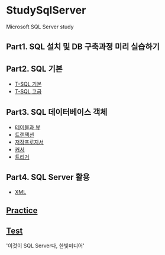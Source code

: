 # StudySqlServer
Microsoft SQL Server study

## Part1. SQL 설치 및 DB 구축과정 미리 실습하기
## Part2. SQL 기본
  - [T-SQL 기본](https://github.com/choiyeonseong/StudySqlServer/tree/main/06_TSql) <br>
  - [T-SQL 고급](https://github.com/choiyeonseong/StudySqlServer/tree/main/07_TSql_adv)
## Part3. SQL 데이터베이스 객체
  - [테이블과 뷰](https://github.com/choiyeonseong/StudySqlServer/tree/main/08_table_view) 
  - [트랜잭션](https://github.com/choiyeonseong/StudySqlServer/tree/main/10_Transaction)
  - [저장프로지서](https://github.com/choiyeonseong/StudySqlServer/tree/main/11_Procedure)
  - [커서](https://github.com/choiyeonseong/StudySqlServer/tree/main/12_cursor)
  - [트리거](https://github.com/choiyeonseong/StudySqlServer/tree/main/13_trigger)
## Part4. SQL Server 활용
  - [XML](https://github.com/choiyeonseong/StudySqlServer/tree/main/15_XML)
## [Practice](https://github.com/choiyeonseong/StudySqlServer/tree/main/16_BookRentalShopDB)
## [Test](https://github.com/choiyeonseong/StudySqlServer/tree/main/Test)

'이것이 SQL Server다, 한빛미디어'

